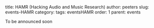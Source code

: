 title: HAMR (Hacking Audio and Music Research)
author: peeters
slug: events-HAMR
category:
tags: eventsHAMR
order: 1
parent: events

To be announced soon
